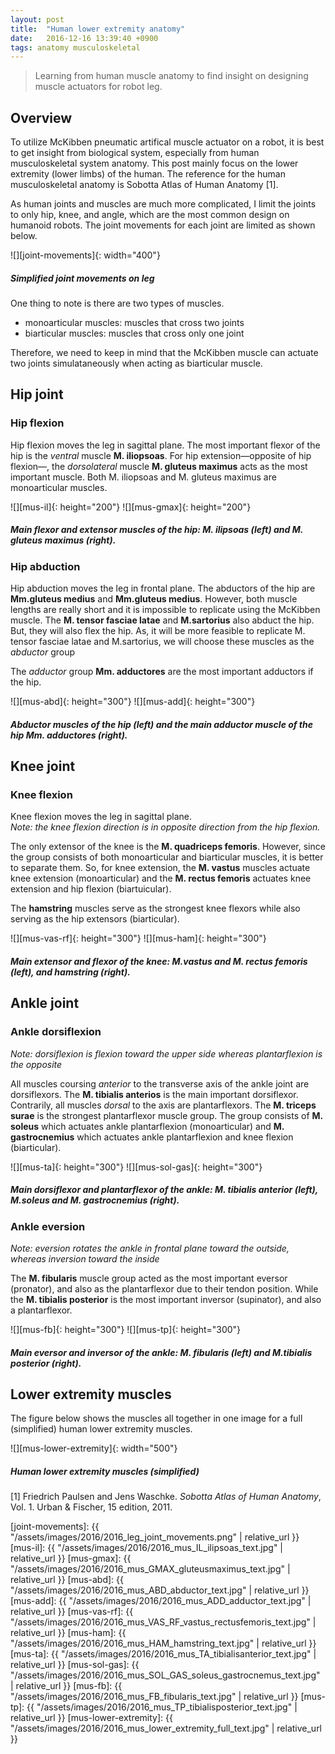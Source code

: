 ```yaml
---
layout: post
title:  "Human lower extremity anatomy"
date:   2016-12-16 13:39:40 +0900
tags: anatomy musculoskeletal
---
```

> Learning from human muscle anatomy to find insight on designing muscle actuators for robot leg.
<!--more-->

## Overview
To utilize McKibben pneumatic artifical muscle actuator on a robot, it is best to get insight
from biological system, especially from human musculoskeletal system anatomy.
This post mainly focus on the lower extremity (lower limbs) of the human.
The reference for the human musculoskeletal anatomy is Sobotta Atlas of Human Anatomy [1].

As human joints and muscles are much more complicated, I limit the joints to only hip, knee, and angle,
which are the most common design on humanoid robots.
The joint movements for each joint are limited as shown below.

![][joint-movements]{: width="400"}
##### *Simplified joint movements on leg*

One thing to note is there are two types of muscles.
- monoarticular muscles: muscles that cross two joints
- biarticular muscles: muscles that cross only one joint

Therefore, we need to keep in mind that the McKibben muscle can actuate two joints simulataneously when acting as biarticular muscle.

## Hip joint
### Hip flexion
Hip flexion moves the leg in sagittal plane.
The most important flexor of the hip is the *ventral* muscle **M. iliopsoas**.
For hip extension&mdash;opposite of hip flexion&mdash;, the *dorsolateral* muscle **M. gluteus maximus** acts as the most important muscle.
Both M. iliopsoas and M. gluteus maximus are monoarticular muscles.

![][mus-il]{: height="200"}
![][mus-gmax]{: height="200"}
##### *Main flexor and extensor muscles of the hip: M. ilipsoas (left) and M. gluteus maximus (right).*

### Hip abduction
Hip abduction moves the leg in frontal plane.
The abductors of the hip are **Mm.gluteus medius** and **Mm.gluteus medius**.
However, both muscle lengths are really short and it is impossible to replicate using the McKibben muscle.
The **M. tensor fasciae latae** and **M.sartorius** also abduct the hip.
But, they will also flex the hip.
As, it will be more feasible to replicate M. tensor fasciae latae and M.sartorius, we will choose these muscles as the
*abductor* group

The *adductor* group **Mm. adductores** are the most important adductors if the hip. 

![][mus-abd]{: height="300"}
![][mus-add]{: height="300"}
##### *Abductor muscles of the hip (left) and the main adductor muscle of the hip Mm. adductores (right).*

## Knee joint
### Knee flexion
Knee flexion moves the leg in sagittal plane.<br/>
*Note: the knee flexion direction is in opposite direction from the hip flexion.*

The only extensor of the knee is the **M. quadriceps femoris**.
However, since the group consists of both monoarticular and biarticular muscles, it is better to separate them.
So, for knee extension, the **M. vastus** muscles actuate knee extension (monoarticular) and
the **M. rectus femoris** actuates knee extension and hip flexion (biartuicular).

The **hamstring** muscles serve as the strongest knee flexors while also serving as the hip extensors (biarticular).

![][mus-vas-rf]{: height="300"}
![][mus-ham]{: height="300"}
##### *Main extensor and flexor of the knee: M.vastus and M. rectus femoris (left), and hamstring (right).*

## Ankle joint
### Ankle dorsiflexion
*Note: dorsiflexion is flexion toward the upper side whereas plantarflexion is the opposite*

All muscles coursing *anterior* to the transverse axis of the ankle joint are dorsiflexors.
The **M. tibialis anterios** is the main important dorsiflexor.
Contrarily, all muscles *dorsal* to the axis are plantarflexors.
The **M. triceps surae** is the strongest plantarflexor muscle group.
The group consists of **M. soleus** which actuates ankle plantarflexion (monoarticular) and
**M. gastrocnemius** which actuates ankle plantarflexion and knee flexion (biarticular).


![][mus-ta]{: height="300"}
![][mus-sol-gas]{: height="300"}
##### *Main dorsiflexor and plantarflexor of the ankle: M. tibialis anterior (left), M.soleus and M. gastrocnemius (right).*

### Ankle eversion
*Note: eversion rotates the ankle in frontal plane toward the outside, whereas inversion toward the inside*

The **M. fibularis** muscle group acted as the most important eversor (pronator), and also as the plantarflexor due to their tendon position.
While the **M. tibialis posterior** is the most important inversor (supinator), and also a plantarflexor.


![][mus-fb]{: height="300"}
![][mus-tp]{: height="300"}
##### *Main eversor and inversor of the ankle: M. fibularis (left) and M.tibialis posterior (right).*

## Lower extremity muscles
The figure below shows the muscles all together in one image for a full (simplified) human lower extremity muscles.

![][mus-lower-extremity]{: width="500"}
##### *Human lower extremity muscles (simplified)*

[1] Friedrich Paulsen and Jens Waschke. *Sobotta Atlas of Human Anatomy*, Vol. 1.
Urban & Fischer, 15 edition, 2011.<br/>

[joint-movements]: {{ "/assets/images/2016/2016_leg_joint_movements.png" | relative_url }}
[mus-il]: {{ "/assets/images/2016/2016_mus_IL_ilipsoas_text.jpg" | relative_url }}
[mus-gmax]: {{ "/assets/images/2016/2016_mus_GMAX_gluteusmaximus_text.jpg" | relative_url }}
[mus-abd]: {{ "/assets/images/2016/2016_mus_ABD_abductor_text.jpg" | relative_url }}
[mus-add]: {{ "/assets/images/2016/2016_mus_ADD_adductor_text.jpg" | relative_url }}
[mus-vas-rf]: {{ "/assets/images/2016/2016_mus_VAS_RF_vastus_rectusfemoris_text.jpg" | relative_url }}
[mus-ham]: {{ "/assets/images/2016/2016_mus_HAM_hamstring_text.jpg" | relative_url }}
[mus-ta]: {{ "/assets/images/2016/2016_mus_TA_tibialisanterior_text.jpg" | relative_url }}
[mus-sol-gas]: {{ "/assets/images/2016/2016_mus_SOL_GAS_soleus_gastrocnemus_text.jpg" | relative_url }}
[mus-fb]: {{ "/assets/images/2016/2016_mus_FB_fibularis_text.jpg" | relative_url }}
[mus-tp]: {{ "/assets/images/2016/2016_mus_TP_tibialisposterior_text.jpg" | relative_url }}
[mus-lower-extremity]: {{ "/assets/images/2016/2016_mus_lower_extremity_full_text.jpg" | relative_url }}


